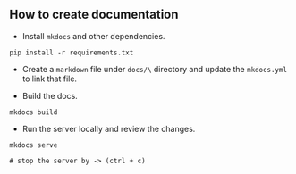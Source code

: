 ## How to create documentation

- Install `mkdocs` and other dependencies.
```
pip install -r requirements.txt
``` 

- Create a `markdown` file under `docs/\` directory and update the `mkdocs.yml` to link that file.

- Build the docs.
```
mkdocs build
```

- Run the server locally and review the changes.
```
mkdocs serve 

# stop the server by -> (ctrl + c) 
```